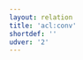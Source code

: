 ```yaml
---
layout: relation
title: 'acl:conv'
shortdef: ''
udver: '2'
---
```

<!-- Interlanguage links updated Út zář 29 18:41:03 CEST 2020 -->
